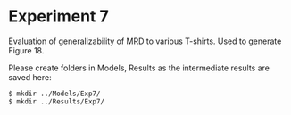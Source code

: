 # Experiment 7

Evaluation of generalizability of MRD to various T-shirts. Used to generate Figure 18.

Please create folders in Models, Results as the intermediate results are saved here:
```
$ mkdir ../Models/Exp7/
$ mkdir ../Results/Exp7/
```
